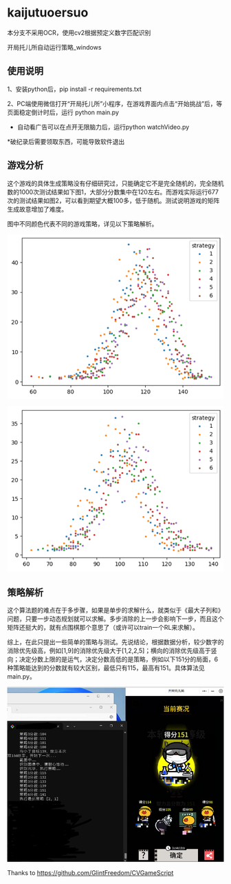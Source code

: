 # kaijutuoersuo
本分支不采用OCR，使用cv2根据预定义数字匹配识别

开局托儿所自动运行策略_windows

## 使用说明

1、安装python后，pip install -r requirements.txt

2、PC端使用微信打开“开局托儿所”小程序，在游戏界面内点击“开始挑战”后，等页面稳定倒计时后，运行 python main.py

* 自动看广告可以在点开无限脑力后，运行python watchVideo.py

*破纪录后需要领取东西，可能导致软件退出

## 游戏分析

这个游戏的具体生成策略没有仔细研究过，只能确定它不是完全随机的，完全随机数的1000次测试结果如下图1，大部分分数集中在120左右。而游戏实际运行677次的测试结果如图2，可以看到期望大概100多，低于随机。测试说明游戏的矩阵生成故意增加了难度。

图中不同颜色代表不同的游戏策略，详见以下策略解析。

![随机生成矩阵](pic/random.png)

![真实测试](pic/real.png)

## 策略解析

这个算法题的难点在于多步骤，如果是单步的求解什么，就类似于《最大子列和》问题，只要一步动态规划就可以求解。多步消除的上一步会影响下一步，而且这个矩阵还挺大的，就有点围棋那个意思了（或许可以train一个RL来求解）。

综上，在此只提出一些简单的策略与测试。先说结论，根据数据分析，较少数字的消除优先级高，例如[1,9]的消除优先级大于[1,2,2,5]；横向的消除优先级高于竖向；决定分数上限的是运气，决定分数高低的是策略，例如以下151分的局面，6种策略能达到的分数就有较大区别，最低只有115，最高有151。具体算法见main.py。

![策略影响结果](pic/score.jpg)

Thanks to https://github.com/GlintFreedom/CVGameScript


